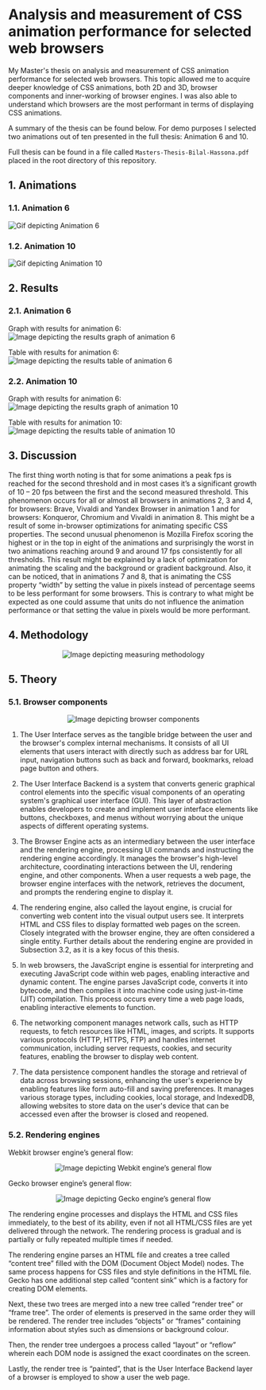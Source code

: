 # Analysis and measurement of CSS animation performance for selected web browsers

My Master's thesis on analysis and measurement of CSS animation performance for selected web browsers. This topic allowed me to acquire deeper knowledge of CSS animations, both 2D and 3D, browser components and inner-working of browser engines. I was also able to understand which browsers are the most performant in terms of displaying CSS animations.

A summary of the thesis can be found below. For demo purposes I selected two animations out of ten presented in the full thesis: Animation 6 and 10.

Full thesis can be found in a file called `Masters-Thesis-Bilal-Hassona.pdf` placed in the root directory of this repository.

## 1. Animations

### 1.1. Animation 6

![Gif depicting Animation 6](Readme-Files/Animations/Animation-6.gif "Animation 6")

### 1.2. Animation 10

![Gif depicting Animation 10](Readme-Files/Animations/Animation-10.gif "Animation 10")

## 2. Results

### 2.1. Animation 6

Graph with results for animation 6:
![Image depicting the results graph of animation 6](Readme-Files/Results-Graphs/Animation-6.png?raw=true "Results graph of animation 6")

Table with results for animation 6:
![Image depicting the results table of animation 6](Readme-Files/Results-Numeric-Tables/Table-6.png?raw=true "Results table of animation 6")

### 2.2. Animation 10

Graph with results for animation 6:
![Image depicting the results graph of animation 10](Readme-Files/Results-Graphs/Animation-10.png?raw=true "Results graph of animation 10")

Table with results for animation 10:
![Image depicting the results table of animation 10](Readme-Files/Results-Numeric-Tables/Table-10.png?raw=true "Results table of animation 10")

## 3. Discussion

The first thing worth noting is that for some animations a peak fps is reached for the second threshold and in most cases it’s a significant growth of 10 – 20 fps between the first and the second measured threshold. This phenomenon occurs for all or almost all browsers in animations 2, 3 and 4, for browsers: Brave, Vivaldi and Yandex Browser in animation 1 and for browsers: Konqueror, Chromium and Vivaldi in animation 8. This might be a result of some in-browser optimizations for animating specific CSS properties.
The second unusual phenomenon is Mozilla Firefox scoring the highest or in the top in eight of the animations and surprisingly the worst in two animations reaching around 9 and around 17 fps consistently for all thresholds. This result might be explained by a lack of optimization for animating the scaling and the background or gradient background.
Also, it can be noticed, that in animations 7 and 8, that is animating the CSS property “width” by setting the value in pixels instead of percentage seems to be less performant for some browsers. This is contrary to what might be expected as one could assume that units do not influence the animation performance or that setting the value in pixels would be more performant.

## 4. Methodology

<p align="center">
   <img src="Readme-Files/Measuring-Methodology.png" alt="Image depicting measuring methodology" title="Measuring methodology"/>
</p>

## 5. Theory

### 5.1. Browser components

<p align="center">
   <img src="Readme-Files/Browser-Components.png" alt="Image depicting browser components" title="Browser components"/>
</p>

1. The User Interface serves as the tangible bridge between the user and the browser's complex internal mechanisms. It consists of all UI elements that users interact with directly such as address bar for URL input, navigation buttons such as back and forward, bookmarks, reload page button and others.

2. The User Interface Backend is a system that converts generic graphical control elements into the specific visual components of an operating system's graphical user interface (GUI). This layer of abstraction enables developers to create and implement user interface elements like buttons, checkboxes, and menus without worrying about the unique aspects of different operating systems.

3. The Browser Engine acts as an intermediary between the user interface and the rendering engine, processing UI commands and instructing the rendering engine accordingly. It manages the browser's high-level architecture, coordinating interactions between the UI, rendering engine, and other components. When a user requests a web page, the browser engine interfaces with the network, retrieves the document, and prompts the rendering engine to display it.

4. The rendering engine, also called the layout engine, is crucial for converting web content into the visual output users see. It interprets HTML and CSS files to display formatted web pages on the screen. Closely integrated with the browser engine, they are often considered a single entity. Further details about the rendering engine are provided in Subsection 3.2, as it is a key focus of this thesis.

5. In web browsers, the JavaScript engine is essential for interpreting and executing JavaScript code within web pages, enabling interactive and dynamic content. The engine parses JavaScript code, converts it into bytecode, and then compiles it into machine code using just-in-time (JIT) compilation. This process occurs every time a web page loads, enabling interactive elements to function.

6. The networking component manages network calls, such as HTTP requests, to fetch resources like HTML, images, and scripts. It supports various protocols (HTTP, HTTPS, FTP) and handles internet communication, including server requests, cookies, and security features, enabling the browser to display web content.

7. The data persistence component handles the storage and retrieval of data across browsing sessions, enhancing the user's experience by enabling features like form auto-fill and saving preferences. It manages various storage types, including cookies, local storage, and IndexedDB, allowing websites to store data on the user's device that can be accessed even after the browser is closed and reopened.

### 5.2. Rendering engines

Webkit browser engine’s general flow:

<p align="center">
   <img src="Readme-Files/Rendering-Engines-Webkit.png" alt="Image depicting Webkit engine’s general flow" title="Webkit engine’s general flow"/>
</p>

Gecko browser engine’s general flow:

<p align="center">
   <img src="Readme-Files/Rendering-Engines-Gecko.png" alt="Image depicting Gecko engine’s general flow" title="Gecko engine’s general flow"/>
</p>

The rendering engine processes and displays the HTML and CSS files immediately, to the best of its ability, even if not all HTML/CSS files are yet delivered through the network. The rendering process is gradual and is partially or fully repeated multiple times if needed.

The rendering engine parses an HTML file and creates a tree called “content tree” filled with the DOM (Document Object Model) nodes. The same process happens for CSS files and style definitions in the HTML file. Gecko has one additional step called “content sink” which is a factory for creating DOM elements.

Next, these two trees are merged into a new tree called “render tree” or “frame tree”. The order of elements is preserved in the same order they will be rendered. The render tree includes “objects” or “frames” containing information about styles such as dimensions or background colour.

Then, the render tree undergoes a process called “layout” or “reflow” wherein each DOM node is assigned the exact coordinates on the screen.

Lastly, the render tree is “painted”, that is the User Interface Backend layer of a browser is employed to show a user the web page.




